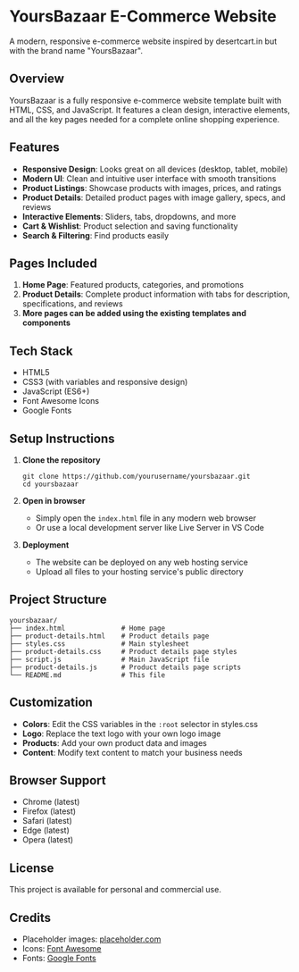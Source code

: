 # YoursBazaar E-Commerce Website

A modern, responsive e-commerce website inspired by desertcart.in but with the brand name "YoursBazaar".

## Overview

YoursBazaar is a fully responsive e-commerce website template built with HTML, CSS, and JavaScript. It features a clean design, interactive elements, and all the key pages needed for a complete online shopping experience.

## Features

- **Responsive Design**: Looks great on all devices (desktop, tablet, mobile)
- **Modern UI**: Clean and intuitive user interface with smooth transitions
- **Product Listings**: Showcase products with images, prices, and ratings
- **Product Details**: Detailed product pages with image gallery, specs, and reviews
- **Interactive Elements**: Sliders, tabs, dropdowns, and more
- **Cart & Wishlist**: Product selection and saving functionality
- **Search & Filtering**: Find products easily

## Pages Included

1. **Home Page**: Featured products, categories, and promotions
2. **Product Details**: Complete product information with tabs for description, specifications, and reviews
3. **More pages can be added using the existing templates and components**

## Tech Stack

- HTML5
- CSS3 (with variables and responsive design)
- JavaScript (ES6+)
- Font Awesome Icons
- Google Fonts

## Setup Instructions

1. **Clone the repository**
   ```
   git clone https://github.com/yourusername/yoursbazaar.git
   cd yoursbazaar
   ```

2. **Open in browser**
   - Simply open the `index.html` file in any modern web browser
   - Or use a local development server like Live Server in VS Code

3. **Deployment**
   - The website can be deployed on any web hosting service
   - Upload all files to your hosting service's public directory

## Project Structure

```
yoursbazaar/
├── index.html              # Home page
├── product-details.html    # Product details page
├── styles.css              # Main stylesheet
├── product-details.css     # Product details page styles
├── script.js               # Main JavaScript file
├── product-details.js      # Product details page scripts
└── README.md               # This file
```

## Customization

- **Colors**: Edit the CSS variables in the `:root` selector in styles.css
- **Logo**: Replace the text logo with your own logo image
- **Products**: Add your own product data and images
- **Content**: Modify text content to match your business needs

## Browser Support

- Chrome (latest)
- Firefox (latest)
- Safari (latest)
- Edge (latest)
- Opera (latest)

## License

This project is available for personal and commercial use.

## Credits

- Placeholder images: [placeholder.com](https://placeholder.com)
- Icons: [Font Awesome](https://fontawesome.com)
- Fonts: [Google Fonts](https://fonts.google.com) 